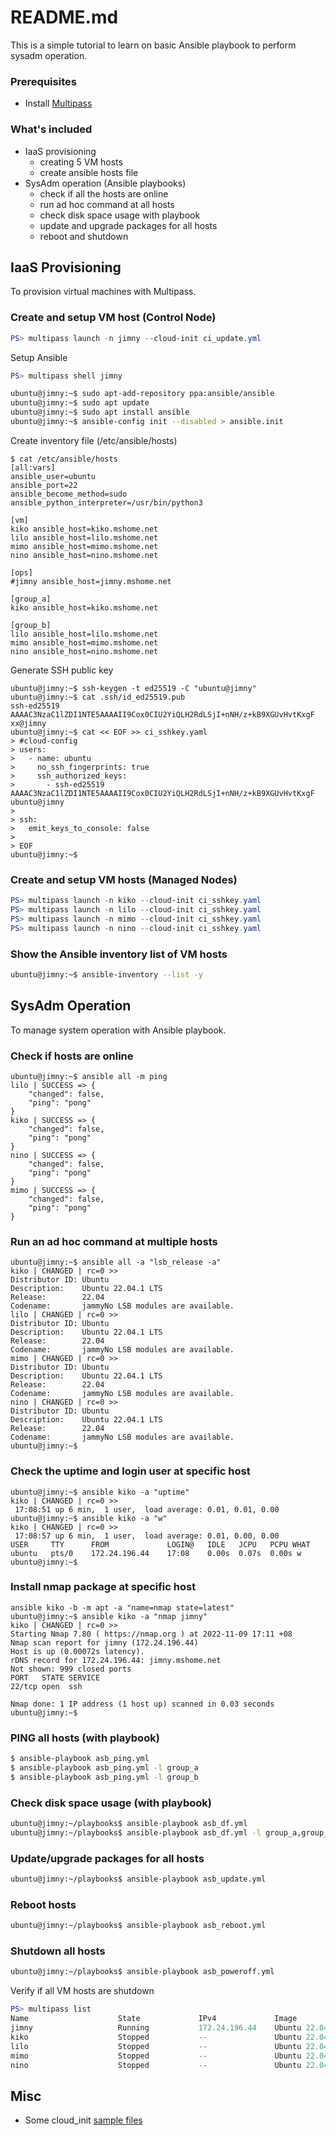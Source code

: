 # README.md
This is a simple tutorial to learn on basic Ansible playbook to perform sysadm operation.  

  
### Prerequisites
- Install [Multipass](https://multipass.run/install)  
  
  
### What's included
- IaaS provisioning
  - creating 5 VM hosts
  - create ansible hosts file
- SysAdm operation (Ansible playbooks)
  - check if all the hosts are online
  - run ad hoc command at all hosts
  - check disk space usage with playbook
  - update and upgrade packages for all hosts
  - reboot and shutdown
   

## IaaS Provisioning
To provision virtual machines with Multipass.

### Create and setup VM host (Control Node)
```powershell
PS> multipass launch -n jimny --cloud-init ci_update.yml
```

Setup Ansible
```powershell
PS> multipass shell jimny
```
```bash
ubuntu@jimny:~$ sudo apt-add-repository ppa:ansible/ansible
ubuntu@jimny:~$ sudo apt update
ubuntu@jimny:~$ sudo apt install ansible
ubuntu@jimny:~$ ansible-config init --disabled > ansible.init
```

Create inventory file (/etc/ansible/hosts)
```console
$ cat /etc/ansible/hosts
[all:vars]
ansible_user=ubuntu
ansible_port=22
ansible_become_method=sudo
ansible_python_interpreter=/usr/bin/python3

[vm]
kiko ansible_host=kiko.mshome.net
lilo ansible_host=lilo.mshome.net
mimo ansible_host=mimo.mshome.net
nino ansible_host=nino.mshome.net

[ops]
#jimny ansible_host=jimny.mshome.net

[group_a]
kiko ansible_host=kiko.mshome.net

[group_b]
lilo ansible_host=lilo.mshome.net
mimo ansible_host=mimo.mshome.net
nino ansible_host=nino.mshome.net
```

Generate SSH public key
```console
ubuntu@jimny:~$ ssh-keygen -t ed25519 -C "ubuntu@jimny"
ubuntu@jimny:~$ cat .ssh/id_ed25519.pub
ssh-ed25519 AAAAC3NzaC1lZDI1NTE5AAAAII9Cox0CIU2YiQLH2RdLSjI+nNH/z+kB9XGUvHvtKxgF xx@jimny
ubuntu@jimny:~$ cat << EOF >> ci_sshkey.yaml
> #cloud-config
> users:
>   - name: ubuntu
>     no_ssh_fingerprints: true
>     ssh_authorized_keys:
>       - ssh-ed25519 AAAAC3NzaC1lZDI1NTE5AAAAII9Cox0CIU2YiQLH2RdLSjI+nNH/z+kB9XGUvHvtKxgF ubuntu@jimny
>
> ssh:
>   emit_keys_to_console: false
>
> EOF
ubuntu@jimny:~$
```

### Create and setup VM hosts (Managed Nodes)
```powershell
PS> multipass launch -n kiko --cloud-init ci_sshkey.yaml
PS> multipass launch -n lilo --cloud-init ci_sshkey.yaml
PS> multipass launch -n mimo --cloud-init ci_sshkey.yaml
PS> multipass launch -n nino --cloud-init ci_sshkey.yaml
```

### Show the Ansible inventory list of VM hosts
```bash
ubuntu@jimny:~$ ansible-inventory --list -y
```  
  
## SysAdm Operation
To manage system operation with Ansible playbook. 

### Check if hosts are online
```console
ubuntu@jimny:~$ ansible all -m ping
lilo | SUCCESS => {
    "changed": false,
    "ping": "pong"
}
kiko | SUCCESS => {
    "changed": false,
    "ping": "pong"
}
nino | SUCCESS => {
    "changed": false,
    "ping": "pong"
}
mimo | SUCCESS => {
    "changed": false,
    "ping": "pong"
}
```

### Run an ad hoc command at multiple hosts
```console
ubuntu@jimny:~$ ansible all -a "lsb_release -a"
kiko | CHANGED | rc=0 >>
Distributor ID: Ubuntu
Description:    Ubuntu 22.04.1 LTS
Release:        22.04
Codename:       jammyNo LSB modules are available.
lilo | CHANGED | rc=0 >>
Distributor ID: Ubuntu
Description:    Ubuntu 22.04.1 LTS
Release:        22.04
Codename:       jammyNo LSB modules are available.
mimo | CHANGED | rc=0 >>
Distributor ID: Ubuntu
Description:    Ubuntu 22.04.1 LTS
Release:        22.04
Codename:       jammyNo LSB modules are available.
nino | CHANGED | rc=0 >>
Distributor ID: Ubuntu
Description:    Ubuntu 22.04.1 LTS
Release:        22.04
Codename:       jammyNo LSB modules are available.
ubuntu@jimny:~$
```
### Check the uptime and login user at specific host
```console
ubuntu@jimny:~$ ansible kiko -a "uptime"
kiko | CHANGED | rc=0 >>
 17:08:51 up 6 min,  1 user,  load average: 0.01, 0.01, 0.00
ubuntu@jimny:~$ ansible kiko -a "w"
kiko | CHANGED | rc=0 >>
 17:08:57 up 6 min,  1 user,  load average: 0.01, 0.00, 0.00
USER     TTY      FROM             LOGIN@   IDLE   JCPU   PCPU WHAT
ubuntu   pts/0    172.24.196.44    17:08    0.00s  0.07s  0.00s w
ubuntu@jimny:~$
```

### Install nmap package at specific host
```console
ansible kiko -b -m apt -a "name=nmap state=latest"
ubuntu@jimny:~$ ansible kiko -a "nmap jimny"
kiko | CHANGED | rc=0 >>
Starting Nmap 7.80 ( https://nmap.org ) at 2022-11-09 17:11 +08
Nmap scan report for jimny (172.24.196.44)
Host is up (0.00072s latency).
rDNS record for 172.24.196.44: jimny.mshome.net
Not shown: 999 closed ports
PORT   STATE SERVICE
22/tcp open  ssh

Nmap done: 1 IP address (1 host up) scanned in 0.03 seconds
ubuntu@jimny:~$
```  

### PING all hosts (with playbook)
```bash
$ ansible-playbook asb_ping.yml
$ ansible-playbook asb_ping.yml -l group_a
$ ansible-playbook asb_ping.yml -l group_b
```

### Check disk space usage (with playbook)
```bash
ubuntu@jimny:~/playbooks$ ansible-playbook asb_df.yml
ubuntu@jimny:~/playbooks$ ansible-playbook asb_df.yml -l group_a,group_b
```

### Update/upgrade packages for all hosts
```bash
ubuntu@jimny:~/playbooks$ ansible-playbook asb_update.yml
```

### Reboot hosts
```bash
ubuntu@jimny:~/playbooks$ ansible-playbook asb_reboot.yml
```
  
### Shutdown all hosts
```bash
ubuntu@jimny:~/playbooks$ ansible-playbook asb_poweroff.yml
```

Verify if all VM hosts are shutdown
```powershell
PS> multipass list
Name                    State             IPv4             Image
jimny                   Running           172.24.196.44    Ubuntu 22.04 LTS
kiko                    Stopped           --               Ubuntu 22.04 LTS
lilo                    Stopped           --               Ubuntu 22.04 LTS
mimo                    Stopped           --               Ubuntu 22.04 LTS
nino                    Stopped           --               Ubuntu 22.04 LTS
```  

  
## Misc
- Some cloud_init [sample files](cloud_init/)  


